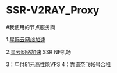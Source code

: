 # SSR-V2RAY_Proxy
#我使用的节点服务商

1:[星际云网络加速](https://www.xjycloud.xyz)

2:[星云网络加速](https://www.xjycloud.pw) SSR NF机场

3：[年付81元高性能VPS](https://my.racknerd.com/aff.php?aff=1313&amp;pid=316
)
4：[靠谱奈飞帐号合租](https://naifei.pro/m/?rid=23xrl)
